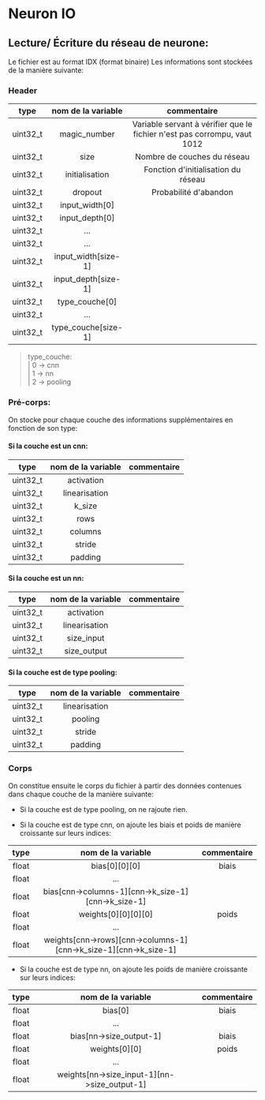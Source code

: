 # Neuron IO

## Lecture/ Écriture du réseau de neurone:
Le fichier est au format IDX (format binaire)
Les informations sont stockées de la manière suivante:

### Header
type | nom de la variable | commentaire
:---:|:---:|:---:
uint32_t|magic_number|Variable servant à vérifier que le fichier n'est pas corrompu, vaut 1012
uint32_t|size|Nombre de couches du réseau
uint32_t|initialisation|Fonction d'initialisation du réseau
uint32_t|dropout|Probabilité d'abandon
uint32_t|input_width[0]|
uint32_t|input_depth[0]|
uint32_t|...|
uint32_t|...|
uint32_t|input_width[size-1]|
uint32_t|input_depth[size-1]|
uint32_t|type_couche[0]|
uint32_t|...|
uint32_t|type_couche[size-1]|

> type_couche:  
> | 0 -> cnn  
> | 1 -> nn  
> | 2 -> pooling

### Pré-corps:

On stocke pour chaque couche des informations supplémentaires en fonction de son type:

#### Si la couche est un cnn:
type | nom de la variable | commentaire
:---:|:---:|:---:
uint32_t|activation|
uint32_t|linearisation|
uint32_t|k_size|
uint32_t|rows|
uint32_t|columns|
uint32_t|stride|
uint32_t|padding|

#### Si la couche est un nn:
type | nom de la variable | commentaire
:---:|:---:|:---:
uint32_t|activation|
uint32_t|linearisation|
uint32_t|size_input|
uint32_t|size_output|

#### Si la couche est de type pooling:
type | nom de la variable | commentaire
:---:|:---:|:---:
uint32_t|linearisation|
uint32_t|pooling|
uint32_t|stride|
uint32_t|padding|


### Corps
On constitue ensuite le corps du fichier à partir des données contenues dans chaque couche de la manière suivante:

- Si la couche est de type pooling, on ne rajoute rien.

- Si la couche est de type cnn, on ajoute les biais et poids de manière croissante sur leurs indices:

type | nom de la variable | commentaire
:---:|:---:|:---:
float|bias[0][0][0]|biais
float|...|
float|bias[cnn->columns-1][cnn->k_size-1][cnn->k_size-1]|
float|weights[0][0][0][0]|poids
float|...|
float|weights[cnn->rows][cnn->columns-1][cnn->k_size-1][cnn->k_size-1]|

- Si la couche est de type nn, on ajoute les poids de manière croissante sur leurs indices:

type | nom de la variable | commentaire
:---:|:---:|:---:
float|bias[0]|biais
float|...|
float|bias[nn->size_output-1]|biais
float|weights[0][0]|poids
float|...|
float|weights[nn->size_input-1][nn->size_output-1]|
